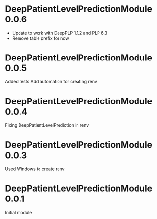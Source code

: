 DeepPatientLevelPredictionModule 0.0.6
=======================
- Update to work with DeepPLP 1.1.2 and PLP 6.3
- Remove table prefix for now

DeepPatientLevelPredictionModule 0.0.5
=======================
Added tests
Add automation for creating renv

DeepPatientLevelPredictionModule 0.0.4
=======================
Fixing DeepPatientLevelPrediction in renv

DeepPatientLevelPredictionModule 0.0.3
=======================

Used Windows to create renv

DeepPatientLevelPredictionModule 0.0.1
=======================

Initial module
